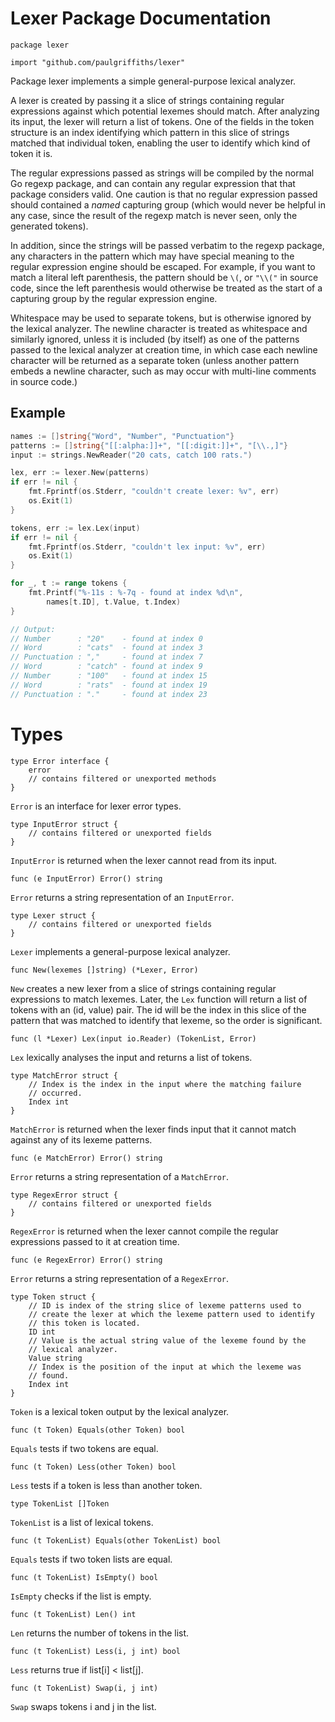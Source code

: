 # Lexer Package Documentation

    package lexer

    import "github.com/paulgriffiths/lexer"

Package lexer implements a simple general-purpose lexical analyzer.

A lexer is created by passing it a slice of strings containing regular
expressions against which potential lexemes should match. After
analyzing its input, the lexer will return a list of tokens. One of the
fields in the token structure is an index identifying which pattern in
this slice of strings matched that individual token, enabling the user
to identify which kind of token it is.

The regular expressions passed as strings will be compiled by the normal
Go regexp package, and can contain any regular expression that that
package considers valid. One caution is that no regular expression
passed should contained a *named* capturing group (which would never be
helpful in any case, since the result of the regexp match is never seen,
only the generated tokens).

In addition, since the strings will be passed verbatim to the regexp
package, any characters in the pattern which may have special meaning to
the regular expression engine should be escaped. For example, if you
want to match a literal left parenthesis, the pattern should be `\(`, or
`"\\("` in source code, since the left parenthesis would otherwise be
treated as the start of a capturing group by the regular expression
engine.

Whitespace may be used to separate tokens, but is otherwise ignored by
the lexical analyzer. The newline character is treated as whitespace and
similarly ignored, unless it is included (by itself) as one of the
patterns passed to the lexical analyzer at creation time, in which case
each newline character will be returned as a separate token (unless
another pattern embeds a newline character, such as may occur with
multi-line comments in source code.)

## Example

```go
names := []string{"Word", "Number", "Punctuation"}
patterns := []string{"[[:alpha:]]+", "[[:digit:]]+", "[\\.,]"}
input := strings.NewReader("20 cats, catch 100 rats.")

lex, err := lexer.New(patterns)
if err != nil {
    fmt.Fprintf(os.Stderr, "couldn't create lexer: %v", err)
    os.Exit(1)
}

tokens, err := lex.Lex(input)
if err != nil {
    fmt.Fprintf(os.Stderr, "couldn't lex input: %v", err)
    os.Exit(1)
}

for _, t := range tokens {
    fmt.Printf("%-11s : %-7q - found at index %d\n",
        names[t.ID], t.Value, t.Index)
}

// Output:
// Number      : "20"    - found at index 0
// Word        : "cats"  - found at index 3
// Punctuation : ","     - found at index 7
// Word        : "catch" - found at index 9
// Number      : "100"   - found at index 15
// Word        : "rats"  - found at index 19
// Punctuation : "."     - found at index 23
```

# Types

    type Error interface {
        error
        // contains filtered or unexported methods
    }

`Error` is an interface for lexer error types.

    type InputError struct {
        // contains filtered or unexported fields
    }

`InputError` is returned when the lexer cannot read from its input.

    func (e InputError) Error() string

`Error` returns a string representation of an `InputError`.

    type Lexer struct {
        // contains filtered or unexported fields
    }

`Lexer` implements a general-purpose lexical analyzer.

    func New(lexemes []string) (*Lexer, Error)

`New` creates a new lexer from a slice of strings containing regular
expressions to match lexemes. Later, the `Lex` function will return a list
of tokens with an (id, value) pair. The id will be the index in this
slice of the pattern that was matched to identify that lexeme, so the
order is significant.

    func (l *Lexer) Lex(input io.Reader) (TokenList, Error)

`Lex` lexically analyses the input and returns a list of tokens.

    type MatchError struct {
        // Index is the index in the input where the matching failure
        // occurred.
        Index int
    }

`MatchError` is returned when the lexer finds input that it cannot match
against any of its lexeme patterns.

    func (e MatchError) Error() string

`Error` returns a string representation of a `MatchError`.

    type RegexError struct {
        // contains filtered or unexported fields
    }

`RegexError` is returned when the lexer cannot compile the regular
expressions passed to it at creation time.

    func (e RegexError) Error() string

`Error` returns a string representation of a `RegexError`.

    type Token struct {
        // ID is index of the string slice of lexeme patterns used to
        // create the lexer at which the lexeme pattern used to identify
        // this token is located.
        ID int
        // Value is the actual string value of the lexeme found by the
        // lexical analyzer.
        Value string
        // Index is the position of the input at which the lexeme was
        // found.
        Index int
    }

`Token` is a lexical token output by the lexical analyzer.

    func (t Token) Equals(other Token) bool

`Equals` tests if two tokens are equal.

    func (t Token) Less(other Token) bool

`Less` tests if a token is less than another token.

    type TokenList []Token

`TokenList` is a list of lexical tokens.

    func (t TokenList) Equals(other TokenList) bool

`Equals` tests if two token lists are equal.

    func (t TokenList) IsEmpty() bool

`IsEmpty` checks if the list is empty.

    func (t TokenList) Len() int

`Len` returns the number of tokens in the list.

    func (t TokenList) Less(i, j int) bool

`Less` returns true if list[i] < list[j].

    func (t TokenList) Swap(i, j int)

`Swap` swaps tokens i and j in the list.
